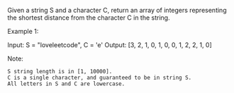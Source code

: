 Given a string S and a character C, return an array of integers representing the shortest distance from the character C in the string.

Example 1:

Input: S = "loveleetcode", C = 'e'
Output: [3, 2, 1, 0, 1, 0, 0, 1, 2, 2, 1, 0]

 

Note:

    S string length is in [1, 10000].
    C is a single character, and guaranteed to be in string S.
    All letters in S and C are lowercase.


